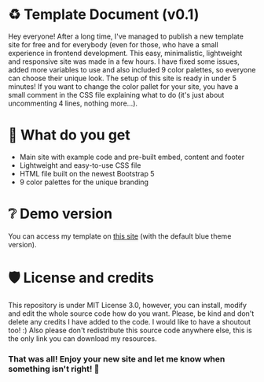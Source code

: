 # ♻️ Template Document (v0.1)
Hey everyone! After a long time, I've managed to publish a new template site for free and for everybody (even for those, who have a small experience in frontend development. This easy, minimalistic, lightweight and responsive site was made in a few hours. I have fixed some issues, added more variables to use and also included 9 color palettes, so everyone can choose their unique look. The setup of this site is ready in under 5 minutes! If you want to change the color pallet for your site, you have a small comment in the CSS file explaining what to do (it's just about uncommenting 4 lines, nothing more...).

# 🔧 What do you get
* Main site with example code and pre-built embed, content and footer 
* Lightweight and easy-to-use CSS file
* HTML file built on the newest Bootstrap 5
* 9 color palettes for the unique branding

# ❔ Demo version
You can access my template on [this site](https://showcase.adam-klement.cz) (with the default blue theme version).

# 🛡️ License and credits
This repository is under MIT License 3.0, however, you can install, modify and edit the whole source code how do you want.
Please, be kind and don't delete any credits I have added to the code. I would like to have a shoutout too! :)
Also please don't redistribute this source code anywhere else, this is the only link you can download my resources.

### That was all! Enjoy your new site and let me know when something isn't right! 👋
